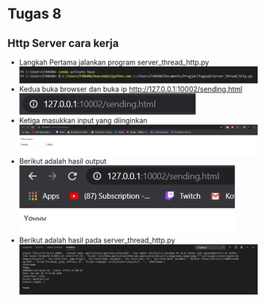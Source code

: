 # Tugas 8
## Http Server cara kerja

* Langkah Pertama jalankan program server_thread_http.py </br>
  ![Run](Pictures/run.jpg)
* Kedua buka browser dan buka ip http://127.0.0.1:10002/sending.html </br>
  ![Ip](Pictures/ip.jpg)
* Ketiga masukkan input yang diinginkan </br>
  ![Input](Pictures/input.jpg)
* Berikut adalah hasil output </br>
  ![Output](Pictures/output.jpg)
* Berikut adalah hasil pada server_thread_http.py
  ![OutputPy](Pictures/outputpy.jpg)